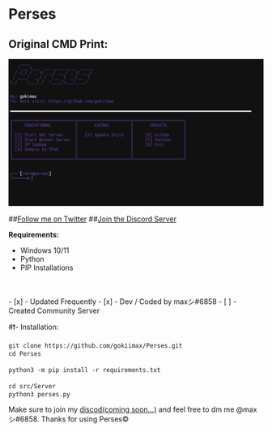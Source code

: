 # Perses
## Original CMD Print:
![](https://raw.githubusercontent.com/gokiimax/Perses/main/images/cmd_demo.png)

##[Follow me on Twitter](https://twitter.com/gokimax_x)
##[Join the Discord Server](https://discord.com)


**Requirements:**
- Windows 10/11
- Python
- PIP Installations
<br>
<br>
- [x] - Updated Frequently
- [x] - Dev / Coded by maxシ#6858
- [ ] -  Created Community Server

#❗- Installation:
```
git clone https://github.com/gokiimax/Perses.git
cd Perses

python3 -m pip install -r requirements.txt

cd src/Server
python3 perses.py
```

Make sure to join my [discod(coming soon...)](https://discord.com) and feel free to dm me @maxシ#6858. Thanks for using Perses©
